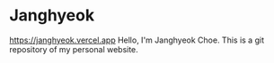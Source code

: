 Janghyeok
====
https://janghyeok.vercel.app         Hello, I'm Janghyeok Choe. This is a git repository of my personal website.
